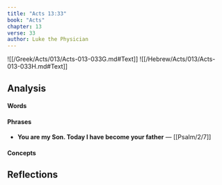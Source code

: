 ```yaml
---
title: "Acts 13:33"
book: "Acts"
chapter: 13
verse: 33
author: Luke the Physician
---
```

![[/Greek/Acts/013/Acts-013-033G.md#Text]]
![[/Hebrew/Acts/013/Acts-013-033H.md#Text]]

## Analysis

#### Words

#### Phrases
- **You are my Son. Today I have become your father** — [[Psalm/2/7]]

#### Concepts

## Reflections
